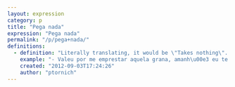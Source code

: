 ```yaml
---
layout: expression
category: p
title: "Pega nada"
expression: "Pega nada"
permalink: "/p/pega+nada/"
definitions:
  - definition: "Literally translating, it would be \"Takes nothing\". But the meaning is similar to \"No problem\".\n\nIt also is used to demonstrate that you don't care about something."
    example: "- Valeu por me emprestar aquela grana, amanh\u00e3 eu te pago!\n- Pega nada.\n\n- Mano, isso vai dar merda!\n- Pega nada."
    created: "2012-09-03T17:24:26"
    author: "ptornich"
---
```

